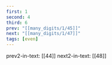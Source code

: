 ```yaml
---
first: 1
second: 4
third: 6
prev: "[[many_digits/1/45]]"
next: "[[many_digits/1/47]]"
tags: [even]
---
```

prev2-in-text: [[44]]
next2-in-text: [[48]]
